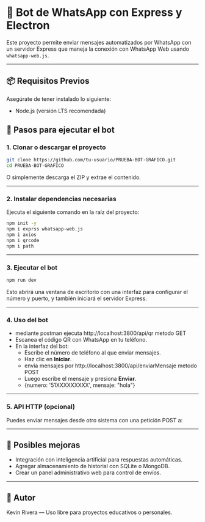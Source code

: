 
# 🤖 Bot de WhatsApp con Express y Electron

Este proyecto permite enviar mensajes automatizados por WhatsApp con un servidor Express que maneja la conexión con WhatsApp Web usando `whatsapp-web.js`.

---

## 📦 Requisitos Previos

Asegúrate de tener instalado lo siguiente:

- Node.js (versión LTS recomendada)

## 🚀 Pasos para ejecutar el bot

### 1. Clonar o descargar el proyecto

```bash
git clone https://github.com/tu-usuario/PRUEBA-BOT-GRAFICO.git
cd PRUEBA-BOT-GRAFICO
```

O simplemente descarga el ZIP y extrae el contenido.

---

### 2. Instalar dependencias necesarias

Ejecuta el siguiente comando en la raíz del proyecto:

```bash
npm init -y
npm i exprss whatsapp-web.js
npm i axios
npm i qrcode
npm i path
```

---

### 3. Ejecutar el bot

```bash
npm run dev
```

Esto abrirá una ventana de escritorio con una interfaz para configurar el número y puerto, y también iniciará el servidor Express.

---

### 4. Uso del bot

- mediante postman ejecuta http://localhost:3800/api/qr metodo GET
- Escanea el código QR con WhatsApp en tu teléfono.
- En la interfaz del bot:
  - Escribe el número de teléfono al que enviar mensajes.
  - Haz clic en **Iniciar**.
  - envia mensajes por http://localhost:3800/api/enviarMensaje metodo POST
  - Luego escribe el mensaje y presiona **Enviar**.
  - {numero: '51XXXXXXXXX', mensaje: "hola"}

---

### 5. API HTTP (opcional)

Puedes enviar mensajes desde otro sistema con una petición POST a:

---

## 🧠 Posibles mejoras

- Integración con inteligencia artificial para respuestas automáticas.
- Agregar almacenamiento de historial con SQLite o MongoDB.
- Crear un panel administrativo web para control de envíos.

---

## 📝 Autor

Kevin Rivera — Uso libre para proyectos educativos o personales.
